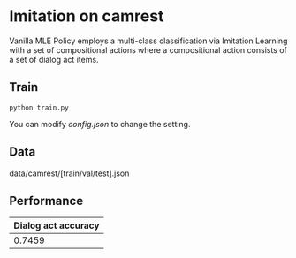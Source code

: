# Imitation on camrest

Vanilla MLE Policy employs a multi-class classification via Imitation Learning with a set of compositional actions where a compositional action consists of a set of dialog act items.

## Train

```
python train.py
```

You can modify *config.json* to change the setting.

## Data

data/camrest/[train/val/test].json

## Performance

|Dialog act accuracy|
|-|
|0.7459|
